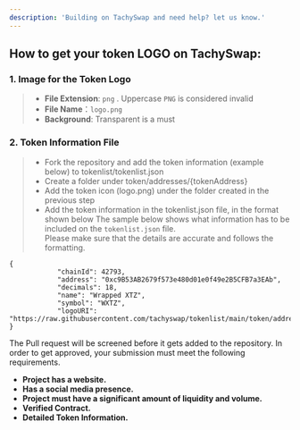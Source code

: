 ```yaml
---
description: 'Building on TachySwap and need help? let us know.'
---
```


## How to get your token LOGO on TachySwap:

### 1. Image for the Token Logo <a id="1-image-for-the-token-logo"></a>

> * **File Extension**: `png` . Uppercase `PNG` is considered invalid
> * **File Name**：`logo.png`
> * **Background**: Transparent is a must
### 2. Token Information File <a id="2-token-information-file"></a>

> * Fork the repository and add the token information (example below) to tokenlist/tokenlist.json
> * Create a folder under token/addresses/{tokenAddress}
> * Add the token icon (logo.png) under the folder created in the previous step
> * Add the token information in the tokenlist.json file, in the format shown below
The sample below shows what information has to be included on the `tokenlist.json` file.  
Please make sure that the details are accurate and follows the formatting.

```
{
            "chainId": 42793,
            "address": "0xc9B53AB2679f573e480d01e0f49e2B5CFB7a3EAb",
            "decimals": 18,
            "name": "Wrapped XTZ",
            "symbol": "WXTZ",
            "logoURI": "https://raw.githubusercontent.com/tachyswap/tokenlist/main/token/addresses/0xc9B53AB2679f573e480d01e0f49e2B5CFB7a3EAb/logo.png"
}
``` 

The Pull request will be screened before it gets added to the repository. In order to get approved, your submission must meet the following requirements.

* **Project has a website.**
* **Has a social media presence.**
* **Project must have a significant amount of liquidity and volume.**
* **Verified Contract.**
* **Detailed Token Information.**
